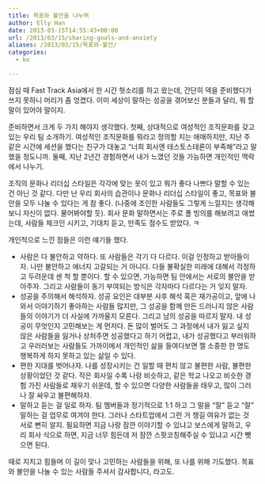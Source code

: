 ```yaml
---
title: 목표와 불안을 나누며
author: Elly Han
date: 2013-03-15T14:55:43+00:00
url: /2013/03/15/sharing-goals-and-anxiety
aliases: /2013/03/15/목표와-불안/
categories:
  - ko

---
```

점심 때 Fast Track Asia에서 한 시간 헛소리를 하고 왔는데, 간단히 덱을 준비했다가 쓰지 못하니 머리가 좀 엉켰다. 이미 세상이 말하는 성공을 겪어보신 분들과 달리, 뭐 할 말이 있어야 말이지.

준비하면서 크게 두 가지 해야지 생각했다. 첫째, 상대적으로 여성적인 조직문화를 갖고 있는 우리 팀 소개하기. 여성적인 조직문화를 뭐라고 정의할 지는 애매하지만, 지난 주 같은 시간에 세션을 했다는 친구가 대놓고 &#8220;너희 회사엔 테스토스테론이 부족해&#8221;라고 말했을 정도니까. 둘째, 지난 2년간 경험하면서 내가 느꼈던 것들 가능하면 개인적인 맥락에서 나누기.

조직의 문화나 리더십 스타일은 각각에 맞는 옷이 있고 뭐가 좋다 나쁘다 말할 수 있는 건 아닌 것 같다. 다만 난 우리 회사의 습관이나 문화나 리더십 스타일이 좋고, 목표와 불안을 모두 나눌 수 있다는 게 참 좋다. (나중에 조인한 사람들도 그렇게 느낄지는 생각해보니 자신이 없다. 물어봐야할 듯). 회사 문화 말하면서는 주로 폴 빙의를 해보려고 애썼는데, 사람들 체크인 시키고, 기대치 듣고, 만족도 점수도 받았다. ㅋ

개인적으로 느낀 점들은 이런 얘기들 했다.

  * 사람은 다 불안하고 약하다. 또 사람들은 각기 다 다르다. 이걸 인정하고 받아들이자. 나만 불안하고 에너지 고갈되는 거 아니다. 다들 불확실한 미래에 대해서 걱정하고 두려운데 센 척 할 뿐이다. 할 수 있으면, 가능하면 팀 안에서는 서로의 불안을 받아주자. 그리고 사람들이 동기 부여되는 방식은 각자마다 다르다는 거 잊지 말자.
  * 성공을 주의해서 해석하자. 성공 요인은 대부분 사후 해석 혹은 재가공이고, 앞에 나와서 이야기하기 좋아하는 사람들 많지만, 그 성공을 함께 만든 드러나지 않은 사람들의 이야기가 더 사실에 가까울지 모른다. 그리고 남의 성공을 따르지 말자. 내 성공이 무엇인지 고민해보는 게 먼저다. 돈 많이 벌어도 그 과정에서 내가 잃고 싶지 않은 사람들을 잃거나 상처주면 성공했다고 하기 어렵고, 내가 성공했다고 부러워하고 우러러보는 사람들도 가까이에서 개인적인 삶을 들여다보면 젤 소중한 한 명도 행복하게 하지 못하고 있는 삶일 수 있다.
  * 편한 지대를 벗어나자. 나를 성장시키는 건 일할 때 편치 않고 불편한 사람, 불편한 상황이었던 것 같다. 작은 회사일 수록 나랑 비슷하고, 같은 학교 나오고 비슷한 경험 가진 사람들로 채우기 쉬운데, 할 수 있으면 다양한 사람들을 태우고, 많이 그러나 잘 싸우고 불편해하자.
  * 말하고 듣는 걸 일로 하자. 팀 멤버들과 정기적으로 1:1 하고 그 말을 &#8220;잘&#8221; 듣고 &#8220;잘&#8221; 말하는 걸 업무로 여겨야 한다. 그러나 스타트업에서 그런 거 챙길 여유가 없는 것 서로 뻔히 알지. 필요하면 지금 나랑 잠깐 이야기할 수 있냐고 보스에게 말하고, 우리 회사 식으로 하면, 지금 너무 힘든데 저 잠깐 스팟코칭해주실 수 있냐고 시간 뺏으면 된다.

때로 지치고 힘들며 이 길이 맞나 고민하는 사람들을 위해, 또 나를 위해 기도했다. 목표와 불안을 나눌 수 있는 사람들 주셔서 감사합니다, 라고도.